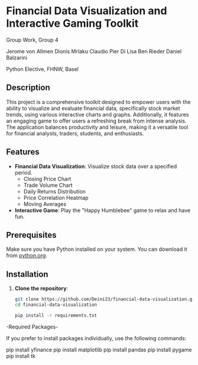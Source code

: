 # Financial Data Visualization and Interactive Gaming Toolkit

Group Work, Group 4 

Jerome von Allmen
Dionis Mrlaku
Claudio Pier Di Lisa
Ben Rieder
Daniel Balzarini

Python Elective, FHNW, Basel


## Description
This project is a comprehensive toolkit designed to empower users with the ability to visualize and evaluate financial data, specifically stock market trends, using various interactive charts and graphs. Additionally, it features an engaging game to offer users a refreshing break from intense analysis. The application balances productivity and leisure, making it a versatile tool for financial analysts, traders, students, and enthusiasts.

## Features
- **Financial Data Visualization**: Visualize stock data over a specified period.
  - Closing Price Chart
  - Trade Volume Chart
  - Daily Returns Distribution
  - Price Correlation Heatmap
  - Moving Averages
- **Interactive Game**: Play the "Happy Humblebee" game to relax and have fun.

## Prerequisites
Make sure you have Python installed on your system. You can download it from [python.org](https://www.python.org/downloads/).

## Installation
1. **Clone the repository**:
   ```bash
   git clone https://github.com/Deini23/financial-data-visualization.git
   cd financial-data-visualization
   
   pip install -r requirements.txt

-Required Packages-

If you prefer to install packages individually, use the following commands:

pip install yfinance
pip install matplotlib
pip install pandas
pip install pygame
pip install tk


